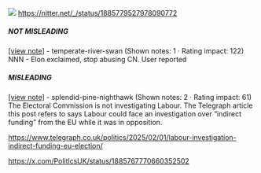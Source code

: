 ![](https://i.imgur.com/e1tUze7.png)
https://nitter.net/_/status/1885779527978090772
##### NOT MISLEADING

[[view note]](https://x.com/i/birdwatch/n/1885835341208154292) - temperate-river-swan (Shown notes: 1 · Rating impact: 122)
NNN - Elon exclaimed, stop abusing CN. User reported

##### MISLEADING

[[view note]](https://x.com/i/birdwatch/n/1885788015039070465) - splendid-pine-nighthawk (Shown notes: 2 · Rating impact: 61)
The Electoral Commission is not investigating Labour. The Telegraph article this post refers to says Labour could face an investigation over “indirect funding” from the EU while it was in opposition.

https://www.telegraph.co.uk/politics/2025/02/01/labour-investigation-indirect-funding-eu-election/

https://x.com/PolitlcsUK/status/1885767770660352502
